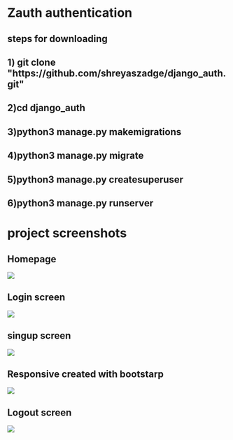 <h1>Zauth authentication</h1>

<h2>steps for downloading</h2>
<h2>1) git clone "https://github.com/shreyaszadge/django_auth.git"</h2>
<h2>2)cd django_auth</h2>
<h2>3)python3 manage.py makemigrations</h2>
<h2>4)python3 manage.py migrate</h2>
<h2>5)python3 manage.py  createsuperuser</h2>
<h2>6)python3 manage.py runserver</h2>




<h1>project screenshots</h1>

<h2>Homepage</h2>
<img src="https://user-images.githubusercontent.com/68802737/179529880-c42766ea-6725-494f-a38d-85e94a7ae526.png"></img>
<h2>Login screen</h2>
<img src="https://user-images.githubusercontent.com/68802737/179529888-bdd71b45-b934-47f5-9aea-4f9ab2e40048.png"></img>
<h2>singup screen</h2>
<img src="https://user-images.githubusercontent.com/68802737/179529893-0644c58c-684c-41c0-afed-4991dc61e61b.png"></img>
<h2>Responsive created with bootstarp</h2>
<img src="https://user-images.githubusercontent.com/68802737/179529899-ff153437-2bd3-4eeb-a5b9-09d1d99a11ea.png"></img>
<h2>Logout screen</h2>
<img src="https://user-images.githubusercontent.com/68802737/179529906-00bf8af2-f5e4-446a-89cc-2cec393fbf0f.png"></img>






